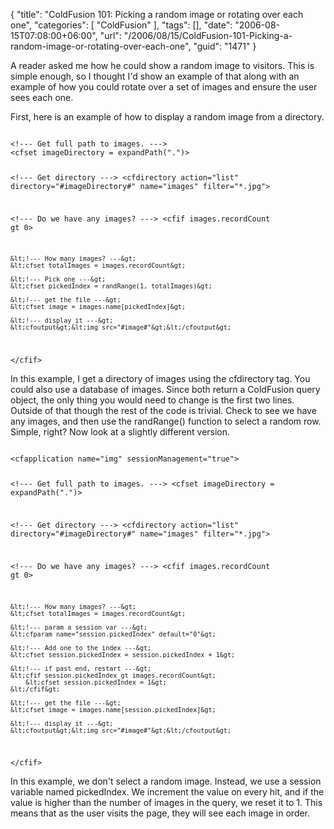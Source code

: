 {
	"title": "ColdFusion 101: Picking a random image or rotating over each one",
	"categories": [
		"ColdFusion"
	],
	"tags": [],
	"date": "2006-08-15T07:08:00+06:00",
	"url": "/2006/08/15/ColdFusion-101-Picking-a-random-image-or-rotating-over-each-one",
	"guid": "1471"
}

A reader asked me how he could show a random image to visitors. This is simple enough, so I thought I'd show an example of that along with an example of how you could rotate over a set of images and ensure the user sees each one.

First, here is an example of how to display a random image from a directory.
<!--more-->
<code>
&lt;!--- Get full path to images. ---&gt;
&lt;cfset imageDirectory = expandPath(".")&gt;

&lt;!--- Get directory ---&gt;
&lt;cfdirectory action="list" directory="#imageDirectory#" name="images" filter="*.jpg"&gt;

&lt;!--- Do we have any images? ---&gt;
&lt;cfif images.recordCount gt 0&gt;

	&lt;!--- How many images? ---&gt;
	&lt;cfset totalImages = images.recordCount&gt;
	
	&lt;!--- Pick one ---&gt;
	&lt;cfset pickedIndex = randRange(1, totalImages)&gt;
	
	&lt;!--- get the file ---&gt;
	&lt;cfset image = images.name[pickedIndex]&gt;
	
	&lt;!--- display it ---&gt;
	&lt;cfoutput&gt;&lt;img src="#image#"&gt;&lt;/cfoutput&gt;

&lt;/cfif&gt;
</code>

In this example, I get a directory of images using the cfdirectory tag. You could also use a database of images. Since both return a ColdFusion query object, the only thing you would need to change is the first two lines. Outside of that though the rest of the code is trivial. Check to see we have any images, and then use the randRange() function to select a random row. Simple, right? Now look at a slightly different version.

<code>
&lt;cfapplication name="img" sessionManagement="true"&gt;

&lt;!--- Get full path to images. ---&gt;
&lt;cfset imageDirectory = expandPath(".")&gt;

&lt;!--- Get directory ---&gt;
&lt;cfdirectory action="list" directory="#imageDirectory#" name="images" filter="*.jpg"&gt;

&lt;!--- Do we have any images? ---&gt;
&lt;cfif images.recordCount gt 0&gt;

	&lt;!--- How many images? ---&gt;
	&lt;cfset totalImages = images.recordCount&gt;

	&lt;!--- param a session var ---&gt;
	&lt;cfparam name="session.pickedIndex" default="0"&gt;
	
	&lt;!--- Add one to the index ---&gt;
	&lt;cfset session.pickedIndex = session.pickedIndex + 1&gt;

	&lt;!--- if past end, restart ---&gt;
	&lt;cfif session.pickedIndex gt images.recordCount&gt;
		&lt;cfset session.pickedIndex = 1&gt;
	&lt;/cfif&gt;	
		
	&lt;!--- get the file ---&gt;
	&lt;cfset image = images.name[session.pickedIndex]&gt;
	
	&lt;!--- display it ---&gt;
	&lt;cfoutput&gt;&lt;img src="#image#"&gt;&lt;/cfoutput&gt;

&lt;/cfif&gt;
</code>

In this example, we don't select a random image. Instead, we use a session variable named pickedIndex. We increment the value on every hit, and if the value is higher than the number of images in the query, we reset it to 1. This means that as the user visits the page, they will see each image in order.